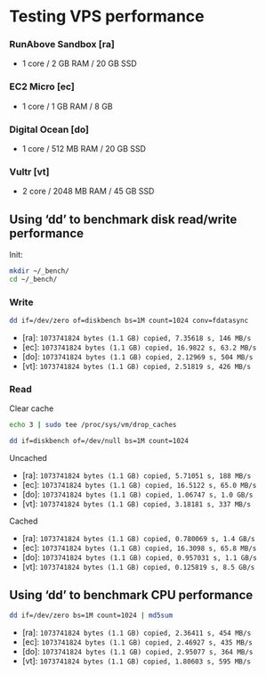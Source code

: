 # Testing VPS performance

### RunAbove Sandbox [ra]
- 1 core / 2 GB RAM / 20 GB SSD

### EC2 Micro [ec]
- 1 core / 1 GB RAM / 8 GB

### Digital Ocean [do]
- 1 core / 512 MB RAM / 20 GB SSD

### Vultr [vt]
- 2 core / 2048 MB RAM / 45 GB SSD

## Using ‘dd’ to benchmark disk read/write performance

Init:
```sh
mkdir ~/_bench/
cd ~/_bench/
```

### Write

```sh
dd if=/dev/zero of=diskbench bs=1M count=1024 conv=fdatasync
```

- [ra]: `1073741824 bytes (1.1 GB) copied, 7.35618 s, 146 MB/s`
- [ec]: `1073741824 bytes (1.1 GB) copied, 16.9822 s, 63.2 MB/s`
- [do]: `1073741824 bytes (1.1 GB) copied, 2.12969 s, 504 MB/s`
- [vt]: `1073741824 bytes (1.1 GB) copied, 2.51819 s, 426 MB/s`

### Read

Clear cache
```sh
echo 3 | sudo tee /proc/sys/vm/drop_caches
```

```sh
dd if=diskbench of=/dev/null bs=1M count=1024
```
Uncached
- [ra]: `1073741824 bytes (1.1 GB) copied, 5.71051 s, 188 MB/s`
- [ec]: `1073741824 bytes (1.1 GB) copied, 16.5122 s, 65.0 MB/s`
- [do]: `1073741824 bytes (1.1 GB) copied, 1.06747 s, 1.0 GB/s`
- [vt]: `1073741824 bytes (1.1 GB) copied, 3.18181 s, 337 MB/s`

Cached
- [ra]: `1073741824 bytes (1.1 GB) copied, 0.780069 s, 1.4 GB/s`
- [ec]: `1073741824 bytes (1.1 GB) copied, 16.3098 s, 65.8 MB/s`
- [do]: `1073741824 bytes (1.1 GB) copied, 0.957031 s, 1.1 GB/s`
- [vt]: `1073741824 bytes (1.1 GB) copied, 0.125819 s, 8.5 GB/s`

## Using ‘dd’ to benchmark CPU performance

```sh
dd if=/dev/zero bs=1M count=1024 | md5sum
```

- [ra]: `1073741824 bytes (1.1 GB) copied, 2.36411 s, 454 MB/s`
- [ec]: `1073741824 bytes (1.1 GB) copied, 2.46927 s, 435 MB/s`
- [do]: `1073741824 bytes (1.1 GB) copied, 2.95077 s, 364 MB/s`
- [vt]: `1073741824 bytes (1.1 GB) copied, 1.80603 s, 595 MB/s`